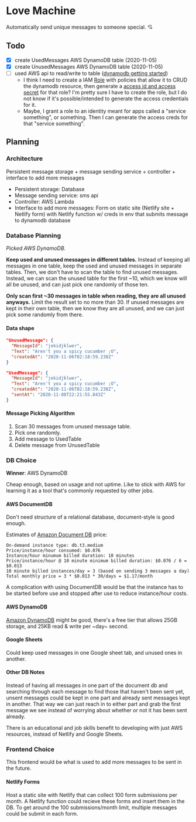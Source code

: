 # Love Machine

Automatically send unique messages to someone special. 💘

## Todo

- [x] create UsedMessages AWS DynamoDB table (2020-11-05)
- [x] create UnusedMessages AWS DynamoDB table (2020-11-05)
- [ ] used AWS api to read/write to table ([dynamodb getting started](https://aws.amazon.com/dynamodb/getting-started/))
  - I think I need to create a IAM [Role](https://docs.aws.amazon.com/IAM/latest/UserGuide/id_roles_terms-and-concepts.html) with policies that allow it to CRUD the dynamodb resource, then generate a [access id and access secret](https://docs.aws.amazon.com/amazondynamodb/latest/developerguide/SettingUp.DynamoWebService.html#SettingUp.DynamoWebService.GetCredentials) for that role? I'm pretty sure I have to create the role, but I do not know if it's possible/intended to generate the access credentials for it.
  - Maybe, I grant a role to an identity meant for apps called a "service something", or something. Then I can generate the access creds for that "service something".

## Planning

### Architecture

Persistent message storage + message sending service + controller + interface to add more messages

- Persistent storage: Database
- Message sending service: sms api
- Controller: AWS Lambda
- Interface to add more messages: Form on static site (Netlify site + Netlify form) with Netlify function w/ creds in env that submits message to dynamodb database

### Database Planning

_Picked AWS DynamoDB._

**Keep used and unused messages in different tables.** Instead of keeping all messages in one table, keep the used and unused messages in separate tables. Then, we don't have to scan the table to find unused messages. Instead, we can scan the unused table for the first ~10, which we know will all be unused, and can just pick one randomly of those ten.

**Only scan first ~30 messages in table when reading, they are all unused anyways.** Limit the result set to no more than 30. If unused messages are kept in their own table, then we know they are all unused, and we can just pick some randomly from there.

#### Data shape

```JSON
"UnusedMessage": {
  "MessageId": "jekidjklwer",
  "Text": "Aren't you a spicy cucumber ;O",
  "createdAt": "2020-11-06T02:18:59.238Z"
}

"UsedMessage": {
  "MessageId": "jekidjklwer",
  "Text": "Aren't you a spicy cucumber ;O",
  "createdAt": "2020-11-06T02:18:59.238Z",
  "sentAt": "2020-11-08T22:21:55.843Z"
}
```

#### Message Picking Algorithm

1. Scan 30 messages from unused message table.
1. Pick one randomly.
1. Add message to UsedTable
1. Delete message from UnusedTable

### DB Choice

**Winner**: AWS DynamoDB

Cheap enough, based on usage and not uptime. Like to stick with AWS for learning it as a tool that's commonly requested by other jobs.

#### AWS DocumentDB

Don't need structure of a relational database, document-style is good enough.

Estimates of [Amazon Document DB](https://aws.amazon.com/documentdb/pricing/) price:

```
On-demand instance type: db.t3.medium
Price/instance/hour consumed: $0.076
Instance/hour minumum billed duration: 10 minutes
Price/instance/hour @ 10 minute minimum billed duration: $0.076 / 6 = $0.013
10 minute billed instances/day = 3 (based on sending 3 messages a day)
Total monthly price = 3 * $0.013 * 30/days = $1.17/month
```

A complication with using DocumentDB would be that the instance has to be started before use and stopped after use to reduce instance/hour costs.

#### AWS DynamoDB

[Amazon DynamoDB](https://aws.amazon.com/dynamodb/) might be good, there's a free tier that allows 25GB storage, and 25KB read & write per ~day~ second.

#### Google Sheets

Could keep used messages in one Google sheet tab, and unused ones in another.

#### Other DB Notes

Instead of having all messages in one part of the document db and searching through each message to find those that haven't been sent yet, unsent messages could be kept in one part and already sent messages kept in another. That way we can just reach in to either part and grab the first message we see instead of worrying about whether or not it has been sent already.

There is an educational and job skills benefit to developing with just AWS resources, instead of Netlify and Google Sheets.

### Frontend Choice

This frontend would be what is used to add more messages to be sent in the future.

#### Netlify Forms

Host a static site with Netlify that can collect 100 form submissions per month. A Netlify function could recieve these forms and insert them in the DB. To get around the 100 submissions/month limit, multiple messages could be submit in each form.
